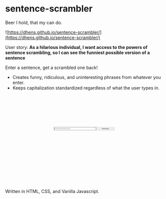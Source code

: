 # sentence-scrambler
Beer I hold, that my can do.

![https://dhens.github.io/sentence-scrambler/](https://dhens.github.io/sentence-scrambler/)

User story:
**As a hilarious individual, I want access to the powers of sentence scrambling, so I can see the funniest possible version of a sentence**

Enter a sentence, get a scrambled one back!
* Creates funny, ridiculous, and uninteresting phrases from whatever you enter.
* Keeps capitalization standardized regardless of what the user types in.

![](demo.gif)

Written in HTML, CSS, and Vanilla Javascript.
